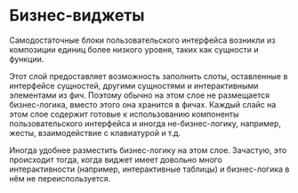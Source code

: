 # Бизнес-виджеты

Самодостаточные блоки пользовательского интерфейса возникли из композиции единиц более низкого уровня, таких как сущности и функции.

Этот слой предоставляет возможность заполнить слоты, оставленные в интерфейсе сущностей, другими сущностями и интерактивными элементами из фич. Поэтому обычно на этом слое не размещается бизнес-логика, вместо этого она хранится в фичах. Каждый слайс на этом слое содержит готовые к использованию компоненты пользовательского интерфейса и иногда не-бизнес-логику, например, жесты, взаимодействие с клавиатурой и т.д.

Иногда удобнее разместить бизнес-логику на этом слое. Зачастую, это происходит тогда, когда виджет имеет довольно много интерактивности (например, интерактивные таблицы) и бизнес-логика в нём не переиспользуется.